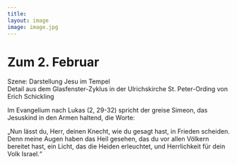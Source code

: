 ```yaml
---
title: 
layout: image
image: image.jpg
---
```

# Zum 2. Februar 
Szene: Darstellung Jesu im Tempel  
Detail aus dem Glasfenster-Zyklus in der Ulrichskirche St. Peter-Ording von Erich Schickling


Im Evangelium nach Lukas (2, 29-32) spricht der greise Simeon, das Jesuskind in den Armen haltend, die Worte:
  
„Nun lässt du, Herr, deinen Knecht, wie du gesagt hast, in Frieden scheiden.
Denn meine Augen haben das Heil gesehen, das du vor allen Völkern bereitet hast,
ein Licht, das die Heiden erleuchtet, und Herrlichkeit für dein Volk Israel.“
